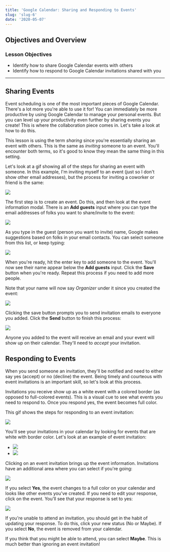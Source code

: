 ```yaml
---
title: 'Google Calendar: Sharing and Responding to Events'
slug: 'slug-6'
date: '2020-05-07'
---
```


## Objectives and Overview

### Lesson Objectives

- Identify how to share Google Calendar events with others
- Identify how to respond to Google Calendar invitations shared with you

---

## Sharing Events

Event scheduling is one of the most important pieces of Google Calendar. There's a lot more you're able to use it for! You can immediately be more productive by using Google Calendar to manage your personal events. But you can level up your productivity even further by sharing events you create! This is where the collaboration piece comes in. Let's take a look at how to do this.

This lesson is using the term _sharing_ since you're essentially sharing an event with others. This is the same as _inviting_ someone to an event. You'll encounter both terms, so it's good to know they mean the same thing in this setting.

Let's look at a gif showing all of the steps for sharing an event with someone. In this example, I'm inviting myself to an event (just so I don't show other email addresses), but the process for inviting a coworker or friend is the same:

![](images/google-calendar-sharing.gif)

The first step is to create an event. Do this, and then look at the event information modal. There is an **Add guests** input where you can type the email addresses of folks you want to share/invite to the event:

![](images/google-calendar-sharing-1-1024x616.jpg)

As you type in the guest (person you want to invite) name, Google makes suggestions based on folks in your email contacts. You can select someone from this list, or keep typing:

![](images/google-calendar-sharing-2-1024x616.jpg)

When you're ready, hit the enter key to add someone to the event. You'll now see their name appear below the **Add guests** input. Click the **Save** button when you're ready. Repeat this process if you need to add more people.

Note that your name will now say _Organizer_ under it since you created the event:

![](images/google-calendar-sharing-3-1024x616.jpg)

Clicking the save button prompts you to send invitation emails to everyone you added. Click the **Send** button to finish this process:

![](images/google-calendar-sharing-4-1024x616.jpg)

Anyone you added to the event will receive an email and your event will show up on their calendar. They'll need to _accept_ your invitation.

## Responding to Events

When you send someone an invitation, they'll be notified and need to either say yes (accept) or no (decline) the event. Being timely and courteous with event invitations is an important skill, so let's look at this process.

Invitations you receive show up as a white event with a colored border (as opposed to full-colored events). This is a visual cue to see what events you need to respond to. Once you respond yes, the event becomes full color.

This gif shows the steps for responding to an event invitation:

![](images/google-calendar-responding-steps.gif)

You'll see your invitations in your calendar by looking for events that are white with border color. Let's look at an example of event invitation:

- ![](images/google-calendar-responding-1-1-1024x616.jpg)
- ![](images/google-calendar-responding-2-1024x608.jpg)

Clicking on an event invitation brings up the event information. Invitations have an additional area where you can select if you're going:

![](images/google-calendar-responding-3-1024x616.jpg)

If you select **Yes**, the event changes to a full color on your calendar and looks like other events you've created. If you need to edit your response, click on the event. You'll see that your response is set to yes:

![](images/google-calendar-responding-4-1024x616.jpg)

If you're unable to attend an invitation, you should get in the habit of updating your response. To do this, click your new status (No or Maybe). If you select **No**, the event is removed from your calendar.

If you think that you might be able to attend, you can select **Maybe**. This is much better than ignoring an event invitation!
